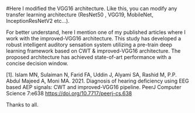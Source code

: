 
#Here I modified the VGG16 architecture. Like this, you can modify any transfer learning architecture (ResNet50 , VGG19, MobileNet, InceptionResNetV2 etc...).

For better understand, here I mention one of my published articles where I work with the improved-VGG16 architecture. This study has developed a robust intelligent auditory sensation system utilizing a pre-train deep learning framework based on CWT & improved-VGG16 architecture. The proposed architecture has achieved state-of-art performance with a concise decision window. 

[1].  Islam MN, Sulaiman N, Farid FA, Uddin J, Alyami SA, Rashid M, P.P. Abdul Majeed A, Moni MA. 2021. Diagnosis of hearing deficiency using EEG based AEP signals: CWT 
       and improved-VGG16 pipeline. PeerJ Computer Science 7:e638 https://doi.org/10.7717/peerj-cs.638

Thanks to all.
